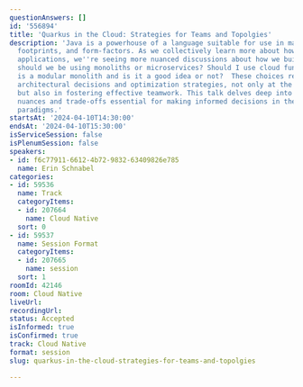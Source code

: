 ```yaml
---
questionAnswers: []
id: '556894'
title: 'Quarkus in the Cloud: Strategies for Teams and Topolgies'
description: 'Java is a powerhouse of a language suitable for use in many environments,
  footprints, and form-factors. As we collectively learn more about how to write cloud
  applications, we''re seeing more nuanced discussions about how we build applications:
  should we be using monoliths or microservices? Should I use cloud functions? What
  is a modular monolith and is it a good idea or not?  These choices require thoughtful
  architectural decisions and optimization strategies, not only at the code level
  but also in fostering effective teamwork. This talk delves deep into the architectural
  nuances and trade-offs essential for making informed decisions in these deployment
  paradigms.'
startsAt: '2024-04-10T14:30:00'
endsAt: '2024-04-10T15:30:00'
isServiceSession: false
isPlenumSession: false
speakers:
- id: f6c77911-6612-4b72-9832-63409826e785
  name: Erin Schnabel
categories:
- id: 59536
  name: Track
  categoryItems:
  - id: 207664
    name: Cloud Native
  sort: 0
- id: 59537
  name: Session Format
  categoryItems:
  - id: 207665
    name: session
  sort: 1
roomId: 42146
room: Cloud Native
liveUrl: 
recordingUrl: 
status: Accepted
isInformed: true
isConfirmed: true
track: Cloud Native
format: session
slug: quarkus-in-the-cloud-strategies-for-teams-and-topolgies

---
```

